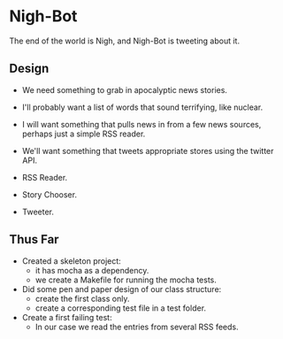 Nigh-Bot
========

The end of the world is Nigh, and Nigh-Bot is tweeting about it.

Design
------

* We need something to grab in apocalyptic news stories.
* I'll probably want a list of words that sound terrifying, like nuclear.
* I will want something that pulls news in from a few news sources, perhaps just a simple RSS reader.
* We'll want something that tweets appropriate stores using the twitter API.

* RSS Reader.
* Story Chooser.
* Tweeter.

Thus Far
--------
* Created a skeleton project:
    * it has mocha as a dependency.
    * we create a Makefile for running the mocha tests.
* Did some pen and paper design of our class structure:
    * create the first class only.
    * create a corresponding test file in a test folder.
* Create a first failing test:
    * In our case we read the entries from several RSS feeds.